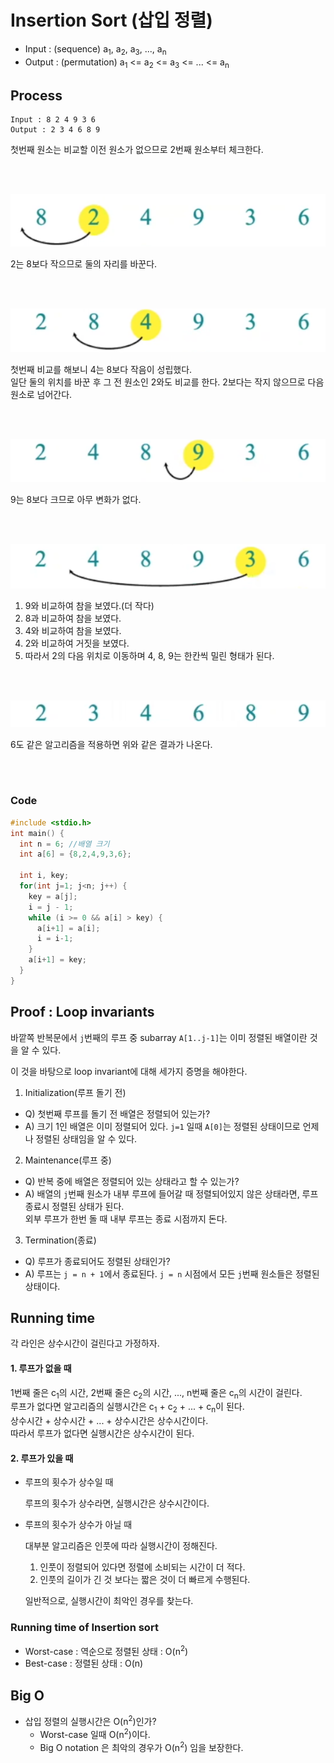 # Insertion Sort (삽입 정렬)

  * Input : (sequence) a<sub>1</sub>, a<sub>2</sub>, a<sub>3</sub>, ..., a<sub>n</sub>
  * Output : (permutation) a<sub>1</sub> <= a<sub>2</sub> <= a<sub>3</sub> <= ... <= a<sub>n</sub>

## Process

```
Input : 8 2 4 9 3 6
Output : 2 3 4 6 8 9
```

첫번째 원소는 비교할 이전 원소가 없으므로 2번째 원소부터 체크한다.

<br/><br/>

![in1](../../image/in1.png)

2는 8보다 작으므로 둘의 자리를 바꾼다.

<br/><br/>

![in2](../../image/in2.png)

첫번째 비교를 해보니 4는 8보다 작음이 성립했다.  
일단 둘의 위치를 바꾼 후 그 전 원소인 2와도 비교를 한다. 2보다는 작지 않으므로 다음 원소로 넘어간다.

<br/><br/>

![in3](../../image/in3.png)

9는 8보다 크므로 아무 변화가 없다.

<br/><br/>

![in4](../../image/in4.png)

1. 9와 비교하여 참을 보였다.(더 작다)
2. 8과 비교하여 참을 보였다.
3. 4와 비교하여 참을 보였다.
4. 2와 비교하여 거짓을 보였다.
5. 따라서 2의 다음 위치로 이동하며 4, 8, 9는 한칸씩 밀린 형태가 된다.

<br/><br/>

![in5](../../image/in5.png)

6도 같은 알고리즘을 적용하면 위와 같은 결과가 나온다.

<br/><br/>

### Code

```.c
#include <stdio.h>
int main() {
  int n = 6; //배열 크기
  int a[6] = {8,2,4,9,3,6};
  
  int i, key;
  for(int j=1; j<n; j++) {
    key = a[j];
    i = j - 1;
    while (i >= 0 && a[i] > key) {
      a[i+1] = a[i];
      i = i-1;
    }
    a[i+1] = key;
  }
}
```

## Proof : Loop invariants

바깥쪽 반복문에서 `j`번째의 루프 중 subarray `A[1..j-1]`는 이미 정렬된 배열이란 것을 알 수 있다.

이 것을 바탕으로 loop invariant에 대해 세가지 증명을 해야한다.
1. Initialization(루프 돌기 전)
  * Q) 첫번째 루프를 돌기 전 배열은 정렬되어 있는가?
  * A) 크기 1인 배열은 이미 정렬되어 있다. `j=1` 일때 `A[0]`는 정렬된 상태이므로 언제나 정렬된 상태임을 알 수 있다.
2. Maintenance(루프 중)
  * Q) 반복 중에 배열은 정렬되어 있는 상태라고 할 수 있는가?
  * A) 배열의 `j`번째 원소가 내부 루프에 들어갈 때 정렬되어있지 않은 상태라면, 루프 종료시 정렬된 상태가 된다.  
  외부 루프가 한번 돌 때 내부 루프는 종료 시점까지 돈다.
3. Termination(종료)
  * Q) 루프가 종료되어도 정렬된 상태인가?
  * A) 루프는 `j = n + 1`에서 종료된다. `j = n` 시점에서 모든 `j`번째 원소들은 정렬된 상태이다.

## Running time
각 라인은 상수시간이 걸린다고 가정하자.

#### 1. 루프가 없을 때  
1번째 줄은 c<sub>1</sub>의 시간, 2번째 줄은 c<sub>2</sub>의 시간, ..., n번째 줄은 c<sub>n</sub>의 시간이 걸린다.  
루프가 없다면 알고리즘의 실행시간은 c<sub>1</sub> + c<sub>2</sub> + ... + c<sub>n</sub>이 된다.  
상수시간 + 상수시간 + ... + 상수시간은 상수시간이다.  
따라서 루프가 없다면 실행시간은 상수시간이 된다.

#### 2. 루프가 있을 때  
* 루프의 횟수가 상수일 때

  루프의 횟수가 상수라면, 실행시간은 상수시간이다.

* 루프의 횟수가 상수가 아닐 때

  대부분 알고리즘은 인풋에 따라 실행시간이 정해진다.
    1. 인풋이 정렬되어 있다면 정렬에 소비되는 시간이 더 적다.
    2. 인풋의 길이가 긴 것 보다는 짧은 것이 더 빠르게 수행된다.
  
  일반적으로, 실행시간이 최악인 경우를 찾는다.

### Running time of Insertion sort

* Worst-case : 역순으로 정렬된 상태 : O(n<sup>2</sup>)
* Best-case : 정렬된 상태 : O(n)

## Big O
* 삽입 정렬의 실행시간은 O(n<sup>2</sup>)인가?
   * Worst-case 일때 O(n<sup>2</sup>)이다.
   * Big O notation 은 최악의 경우가 O(n<sup>2</sup>) 임을 보장한다.
